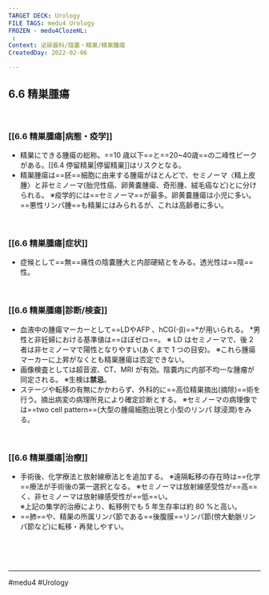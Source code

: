 ```yaml
---
TARGET DECK: Urology
FILE TAGS: medu4 Urology
FROZEN - medu4ClozeHL:
 : 
Context: 泌尿器科/陰嚢・精巣/精巣腫瘍
CreatedDay: 2022-02-06

---
```


## 6.6 精巣腫瘍

<br>

### [[6.6 精巣腫瘍|病態・疫学]]
* 精巣にできる腫瘍の総称。==10 歳以下==と==20~40歳==の二峰性ピークがある。[[6.4 停留精巣|停留精巣]]はリスクとなる。
* 精巣腫瘍は==胚==細胞に由来する腫瘍がほとんどで、セミノーマ〈精上皮腫〉と非セミノーマ(胎児性癌、卵黄嚢腫瘍、奇形腫、絨毛癌など)とに分けられる。
※疫学的には==セミノーマ==が最多。卵黄嚢腫瘍は小児に多い。==悪性リンパ腫==も精巣にはみられるが、これは高齢者に多い。
<!--ID: 1644300118748-->



<br>

### [[6.6 精巣腫瘍|症状]]
* 症候として==無==痛性の陰嚢腫大と内部硬結とをみる。透光性は==陰==性。
<!--ID: 1644300118761-->


<br>

### [[6.6 精巣腫瘍|診断/検査]]
* 血液中の腫瘍マーカーとして==LDやAFP 、hCG(-β)==\*が用いられる。
\*男性と非妊婦における基準値は==ほぼゼロ==。
※ LD はセミノーマで、後 2 者は非セミノーマで陽性となりやすい(あくまで 1 つの目安)。
※これら腫瘍マーカーに上昇がなくとも精巣腫瘍は否定できない。
* 画像検査としては超音波、CT、MRI が有効。陰嚢内に内部不均一な腫瘤が同定される。  ※生検は**禁忌**。
* ステージや転移の有無にかかわらず、外科的に==高位精巣摘出(摘除)==術を行う。摘出病変の病理所見により確定診断とする。
※セミノーマの病理像では==two cell pattern==(大型の腫瘍細胞出現と小型のリンパ
球浸潤)をみる。
<!--ID: 1644300118774-->



<br>

### [[6.6 精巣腫瘍|治療]]
* 手術後、化学療法と放射線療法とを追加する。 
※遠隔転移の存在時は==化学==療法が手術後の第一選択となる。
 ※セミノーマは放射線感受性が==高==く、非セミノーマは放射線感受性が==低==い。  
 ※上記の集学的治療により、転移例でも 5 年生存率は約 80 %と高い。
* ==肺==や、精巣の所属リンパ節である==後腹膜==リンパ節(傍大動脈リンパ節など)に転移・再発しやすい。
<!--ID: 1644300118787-->



<br><br><br>

---
#medu4 #Urology